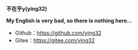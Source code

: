 **不在乎y(ying32)**   


**My English is very bad, so there is nothing here...**   

* Github：https://github.com/ying32 
* Gitee：https://gitee.com/ying32 